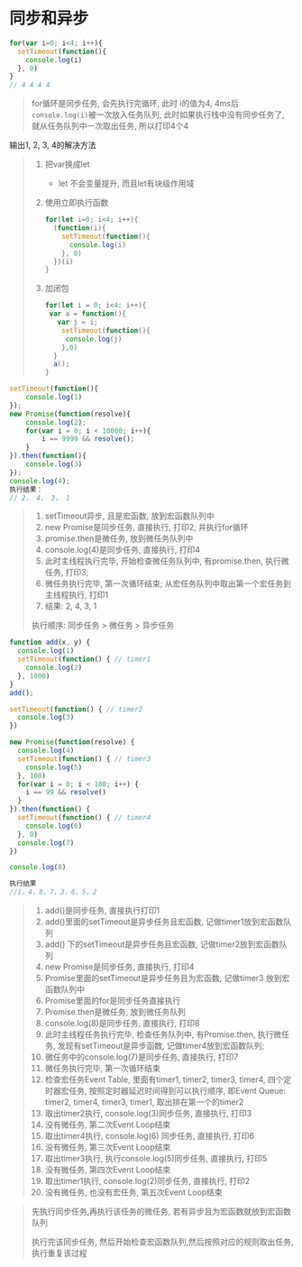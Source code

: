 # 同步和异步

```js
for(var i=0; i<4; i++){
  setTimeout(function(){
    console.log(i)
  }, 0)
}
// 4 4 4 4
```

> for循环是同步任务, 会先执行完循环, 此时 i的值为4, 4ms后`console.log(i)`被一次放入任务队列, 此时如果执行栈中没有同步任务了,  就从任务队列中一次取出任务, 所以打印4个4

输出1,  2, 3, 4的解决方法

> 1. 把var换成let
>
>    - let 不会变量提升, 而且let有块级作用域
>
> 2. 使用立即执行函数
>
>    ```js
>    for(let i=0; i<4; i++){
>      (function(i){
>        setTimeout(function(){
>          console.log(i)
>        }, 0)
>      })(i)
>    }
>    ```
>
> 3. 加闭包
>
>    ```js
>    for(let i = 0; i<4: i++){
>     var a = function(){
>       var j = i;
>        setTimeout(function(){
>         console.log(j)
>        },0)
>      }
>      a();
>    }
>    ```

```js
setTimeout(function(){
    console.log(1)
});
new Promise(function(resolve){
    console.log(2);
    for(var i = 0; i < 10000; i++){
        i == 9999 && resolve();
    }
}).then(function(){
    console.log(3)
});
console.log(4);
执行结果：
// 2， 4， 3， 1
```

> 1. setTimeout异步, 且是宏函数, 放到宏函数队列中
> 2. new Promise是同步任务, 直接执行, 打印2, 并执行for循环
> 3. promise.then是微任务, 放到微任务队列中
> 4. console.log(4)是同步任务, 直接执行, 打印4
> 5. 此时主线程执行完毕, 开始检查微任务队列中, 有promise.then, 执行微任务, 打印3;
> 6. 微任务执行完毕, 第一次循环结束; 从宏任务队列中取出第一个宏任务到主线程执行, 打印1
> 7. 结果: 2, 4, 3, 1
>
> 执行顺序: 同步任务 > 微任务 > 异步任务

```js
function add(x, y) {
  console.log(1)
  setTimeout(function() { // timer1
    console.log(2)
  }, 1000)
}
add();

setTimeout(function() { // timer2
  console.log(3)
})

new Promise(function(resolve) {
  console.log(4)
  setTimeout(function() { // timer3
    console.log(5)
  }, 100)
  for(var i = 0; i < 100; i++) {
    i == 99 && resolve()
  }
}).then(function() {
  setTimeout(function() { // timer4
    console.log(6) 
  }, 0)
  console.log(7)
})

console.log(8)

执行结果
//1，4，8，7，3，6，5，2
```

> 1. add()是同步任务, 直接执行打印1
> 2. add()里面的setTimeout是异步任务且宏函数, 记做timer1放到宏函数队列
> 3. add() 下的setTimeout是异步任务且宏函数, 记做timer2放到宏函数队列
> 4. new Promise是同步任务, 直接执行, 打印4
> 5. Promise里面的setTimeout是异步任务且为宏函数, 记做timer3 放到宏函数队列中
> 6. Promise里面的for是同步任务直接执行
> 7. Promise.then是微任务, 放到微任务队列
> 8. console.log(8)是同步任务, 直接执行, 打印8
> 9. 此时主线程任务执行完毕, 检查任务队列中, 有Promise.then, 执行微任务, 发现有setTimeout是异步函数, 记做timer4放到宏函数队列;
> 10. 微任务中的console.log(7)是同步任务, 直接执行, 打印7
> 11. 微任务执行完毕, 第一次循环结束
> 12. 检查宏任务Event Table, 里面有timer1, timer2, timer3, timer4, 四个定时器宏任务, 按照定时器延迟时间得到可以执行顺序, 即Event Queue: timer2, timer4, timer3, timer1, 取出排在第一个的timer2
> 13. 取出timer2执行, console.log(3)同步任务, 直接执行, 打印3
> 14. 没有微任务, 第二次Event Loop结束
> 15. 取出timer4执行, console.log(6) 同步任务, 直接执行, 打印6
> 16. 没有微任务, 第三次Event Loop结束
> 17. 取出timer3执行, 执行console.log(5)同步任务, 直接执行, 打印5
> 18. 没有微任务, 第四次Event Loop结束
> 19. 取出timer1执行, console.log(2)同步任务, 直接执行, 打印2
> 20. 没有微任务, 也没有宏任务, 第五次Event Loop结束

> 先执行同步任务,再执行该任务的微任务, 若有异步且为宏函数就放到宏函数队列
>
> 执行完该同步任务, 然后开始检查宏函数队列,然后按照对应的规则取出任务, 执行重复该过程
